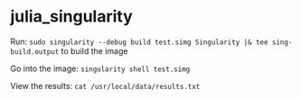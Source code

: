 # julia_singularity

Run:
`sudo singularity --debug build test.simg Singularity |& tee sing-build.output`
to build the image

Go into the image:
`singularity shell test.simg`

View the results:
`cat /usr/local/data/results.txt`

